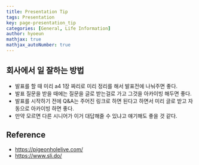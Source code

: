 ```yaml
---
title: Presentation Tip
tags: Presentation
key: page-presentation_tip
categories: [General, Life Information]
author: hyoeun
mathjax: true
mathjax_autoNumber: true
---
```


## 회사에서 일 잘하는 방법
* 발표를 할 때 미리 a4 1장 짜리로 미리 정리를 해서 발표전에 나눠주면 좋다.
* 발표 질문을 받을 때에는 질문을 글로 받는걸로 가고 그것을 아카이빙 해두면 좋다.
* 발표를 시작하기 전에 Q&A는 주어진 링크로 하면 된다고 하면서 미리 글로 받고 자동으로 아카이빙 하면 좋다.
* 만약 모르면 다른 시니어가 이거 대답해줄 수 있냐고 얘기해도 좋을 것 같다.


## Reference
* https://pigeonholelive.com/
* https://www.sli.do/